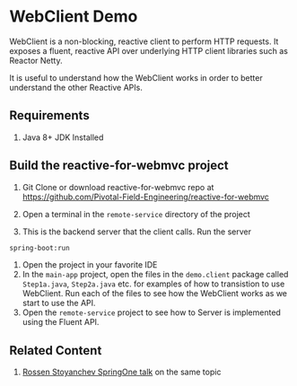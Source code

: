 # WebClient Demo  

WebClient is a non-blocking, reactive client to perform HTTP requests. It exposes a fluent, reactive API over underlying HTTP client libraries such as Reactor Netty.

It is useful to understand how the WebClient works in order to better understand the other Reactive APIs.  


## Requirements  
1. Java 8+ JDK Installed

## Build the reactive-for-webmvc project

1. Git Clone or download reactive-for-webmvc repo at <https://github.com/Pivotal-Field-Engineering/reactive-for-webmvc>

1. Open a terminal in the `remote-service` directory of the project

1. This is the backend server that the client calls. Run the server
```bash
spring-boot:run
```
1. Open the project in your favorite IDE
1. In the `main-app` project, open the files in the `demo.client` package called `Step1a.java`, `Step2a.java` etc. for examples of how to transistion to use WebClient. Run each of the files to see how the WebClient works as we start to use the API.
1. Open the `remote-service` project to see how to Server is implemented using the Fluent API.

## Related Content
1. [Rossen Stoyanchev SpringOne talk](https://youtu.be/IZ2SoXUiS7M) on the same topic
